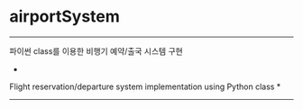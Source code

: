 # airportSystem

----------------------------
파이썬 class를 이용한 비행기 예약/출국 시스템 구현


*

Flight reservation/departure system implementation using Python class
*



----------------------------
